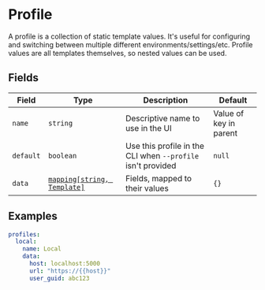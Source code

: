 # Profile

A profile is a collection of static template values. It's useful for configuring and switching between multiple different environments/settings/etc. Profile values are all templates themselves, so nested values can be used.

## Fields

| Field     | Type                                                               | Description                                                 | Default                |
| --------- | ------------------------------------------------------------------ | ----------------------------------------------------------- | ---------------------- |
| `name`    | `string`                                                           | Descriptive name to use in the UI                           | Value of key in parent |
| `default` | `boolean`                                                          | Use this profile in the CLI when `--profile` isn't provided | `null`                 |
| `data`    | [`mapping[string, Template]`](../../user_guide/templates/index.md) | Fields, mapped to their values                              | `{}`                   |

## Examples

```yaml
profiles:
  local:
    name: Local
    data:
      host: localhost:5000
      url: "https://{{host}}"
      user_guid: abc123
```

